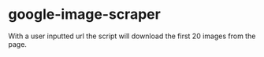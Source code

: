 # google-image-scraper
With a user inputted url the script will download the first 20 images from the page.
